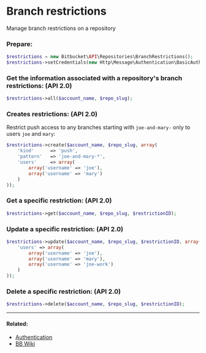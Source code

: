 # Branch restrictions

Manage branch restrictions on a repository

### Prepare:
```php
$restrictions = new Bitbucket\API\Repositories\BranchRestrictions();
$restrictions->setCredentials(new Http\Message\Authentication\BasicAuth($bb_user, $bb_pass));
```

### Get the information associated with a repository's branch restrictions: (API 2.0)

```php
$restrictions->all($account_name, $repo_slug);
```

### Creates restrictions: (API 2.0)

Restrict push access to any branches starting with `joe-and-mary-` only to users `joe` and `mary`:

```php
$restrictions->create($account_name, $repo_slug, array(
    'kind'      => 'push',
    'pattern'   => 'joe-and-mary-*',
    'users'     => array(
        array('username' => 'joe'),
        array('username' => 'mary')
    )
));
```

### Get a specific restriction: (API 2.0)

```php
$restrictions->get($account_name, $repo_slug, $restrictionID);
```

### Update a specific restriction: (API 2.0)

```php
$restrictions->update($account_name, $repo_slug, $restrictionID, array(
    'users' => array(
        array('username' => 'joe'),
        array('username' => 'mary'),
        array('username' => 'joe-work')
    )
));
```

### Delete a specific restriction: (API 2.0)

```php
$restrictions->delete($account_name, $repo_slug, $restrictionID);
```

----

#### Related:
  * [Authentication](../../examples/authentication.md)
  * [BB Wiki](https://confluence.atlassian.com/x/XQEYFw)
